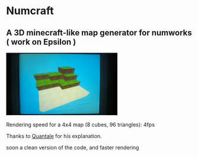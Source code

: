 # Numcraft
## A 3D minecraft-like map generator for numworks ( work on Epsilon ) 

<img src="src/WIN_20240616_23_59_28_Pro.jpg" alt="Sample app for Numworks Calculator" width="300">


Rendering speed for a 4x4 map (8 cubes, 96 triangles): 4fps

Thanks to [Quantale](src/WIN_20240616_23_59_28_Pro.jpg) for his explanation.

soon a clean version of the code, and faster rendering
